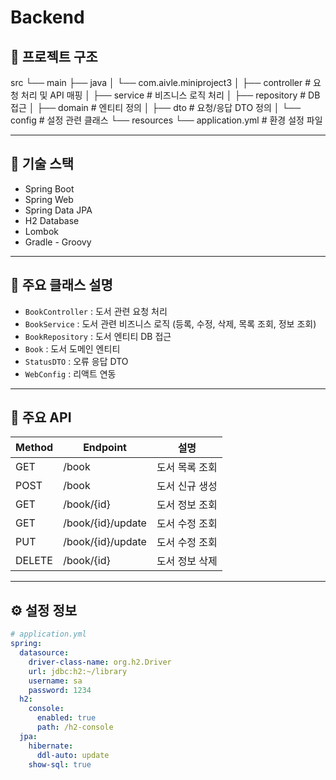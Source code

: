 # Backend

## 📁 프로젝트 구조

src
└── main
├── java
│ └── com.aivle.miniproject3
│ ├── controller # 요청 처리 및 API 매핑
│ ├── service # 비즈니스 로직 처리
│ ├── repository # DB 접근
│ ├── domain # 엔티티 정의
│ ├── dto # 요청/응답 DTO 정의
│ └── config # 설정 관련 클래스
└── resources
└── application.yml # 환경 설정 파일

----------------------------------------------------------------------------------------

## 🔧 기술 스택

- Spring Boot
- Spring Web
- Spring Data JPA
- H2 Database
- Lombok
- Gradle - Groovy

----------------------------------------------------------------------------------------

## 🚀 주요 클래스 설명

- `BookController`   : 도서 관련 요청 처리
- `BookService`      : 도서 관련 비즈니스 로직 (등록, 수정, 삭제, 목록 조회, 정보 조회)
- `BookRepository`   : 도서 엔티티 DB 접근
- `Book`             : 도서 도메인 엔티티
- `StatusDTO`        : 오류 응답 DTO
- `WebConfig`        : 리액트 연동

----------------------------------------------------------------------------------------

## 🧩 주요 API

| Method | Endpoint               | 설명              |
|--------|------------------------|-------------------|
| GET    | /book                  | 도서 목록 조회     |
| POST   | /book                  | 도서 신규 생성     |
| GET    | /book/{id}             | 도서 정보 조회     |
| GET    | /book/{id}/update      | 도서 수정 조회     |
| PUT    | /book/{id}/update      | 도서 수정 조회     |
| DELETE | /book/{id}             | 도서 정보 삭제     |

----------------------------------------------------------------------------------------

## ⚙️ 설정 정보

```yaml
# application.yml
spring:
  datasource:
    driver-class-name: org.h2.Driver
    url: jdbc:h2:~/library
    username: sa
    password: 1234
  h2:
    console:
      enabled: true
      path: /h2-console
  jpa:
    hibernate:
      ddl-auto: update
    show-sql: true

